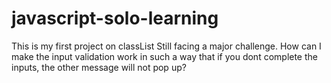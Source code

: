 # javascript-solo-learning
This is my first project on classList
Still facing a major challenge. How can I make the input validation work in such a way that if you dont complete the inputs, the other message will not pop up?
